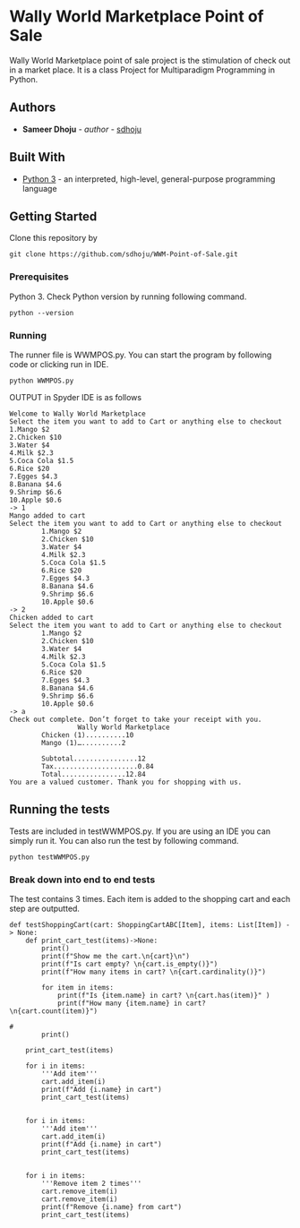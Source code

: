 # Wally World Marketplace Point of Sale 

Wally World Marketplace point of sale project is the stimulation of check out in a market place. 
It is a class Project for Multiparadigm Programming in Python.


## Authors

* **Sameer Dhoju** - *author* - [sdhoju](https://github.com/sdhoju)


## Built With

* [Python 3](https://www.python.org/downloads/) - an interpreted, high-level, general-purpose programming language


## Getting Started

Clone this repository by 
```
git clone https://github.com/sdhoju/WWM-Point-of-Sale.git
```

### Prerequisites

Python 3. Check Python version by running following command.
```
python --version
```

### Running

The runner file is WWMPOS.py. You can start the program by following code or clicking run in IDE.

```
python WWMPOS.py
```

OUTPUT in Spyder IDE is as follows
```
Welcome to Wally World Marketplace
Select the item you want to add to Cart or anything else to checkout
1.Mango $2 
2.Chicken $10 
3.Water $4 
4.Milk $2.3 
5.Coca Cola $1.5 
6.Rice $20 
7.Egges $4.3 
8.Banana $4.6 
9.Shrimp $6.6 
10.Apple $0.6 
-> 1
Mango added to cart
Select the item you want to add to Cart or anything else to checkout
        1.Mango $2 
        2.Chicken $10 
        3.Water $4 
        4.Milk $2.3 
        5.Coca Cola $1.5 
        6.Rice $20 
        7.Egges $4.3 
        8.Banana $4.6 
        9.Shrimp $6.6 
        10.Apple $0.6 
-> 2
Chicken added to cart
Select the item you want to add to Cart or anything else to checkout
        1.Mango $2 
        2.Chicken $10 
        3.Water $4 
        4.Milk $2.3 
        5.Coca Cola $1.5 
        6.Rice $20 
        7.Egges $4.3 
        8.Banana $4.6 
        9.Shrimp $6.6 
        10.Apple $0.6 
-> a
Check out complete. Don’t forget to take your receipt with you.
          		 Wally World Marketplace
        Chicken (1)..........10
        Mango (1)…..........2

        Subtotal................12
        Tax.....................0.84
        Total................12.84
You are a valued customer. Thank you for shopping with us.

```




## Running the tests

Tests are included in testWWMPOS.py. If you are using an IDE you can simply run it. You can also run the test by following command.
```
python testWWMPOS.py
``` 

### Break down into end to end tests

The test contains 3 times. Each item is added to the shopping cart and each step are outputted.
```
def testShoppingCart(cart: ShoppingCartABC[Item], items: List[Item]) -> None:
    def print_cart_test(items)->None:
        print()
        print(f"Show me the cart.\n{cart}\n")
        print(f"Is cart empty? \n{cart.is_empty()}")
        print(f"How many items in cart? \n{cart.cardinality()}")

        for item in items:
            print(f"Is {item.name} in cart? \n{cart.has(item)}" )
            print(f"How many {item.name} in cart? \n{cart.count(item)}")

#     
        print()
    
    print_cart_test(items)    
    
    for i in items:
        '''Add item'''
        cart.add_item(i)
        print(f"Add {i.name} in cart")
        print_cart_test(items)
  

    for i in items:
        '''Add item'''
        cart.add_item(i)
        print(f"Add {i.name} in cart")
        print_cart_test(items)
        
        
    for i in items:
        '''Remove item 2 times'''
        cart.remove_item(i)
        cart.remove_item(i)
        print(f"Remove {i.name} from cart")
        print_cart_test(items)
```


